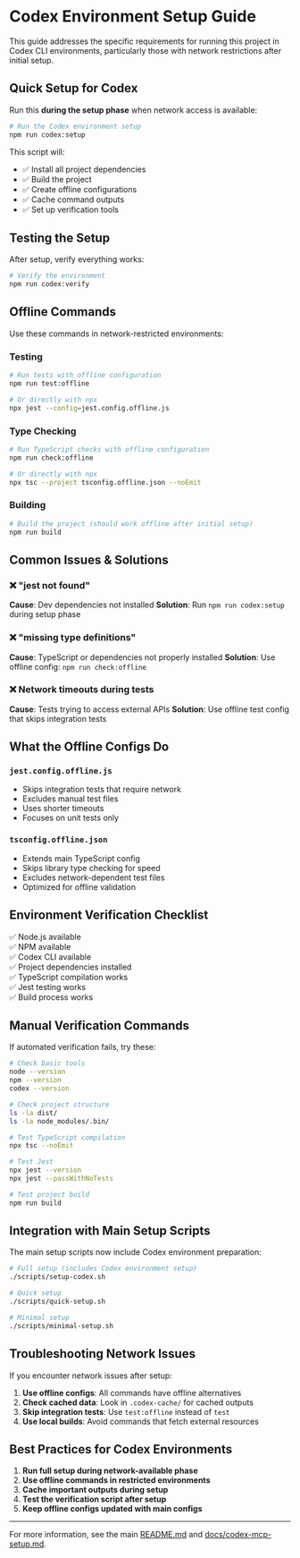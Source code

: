 # Codex Environment Setup Guide

This guide addresses the specific requirements for running this project in Codex CLI environments, particularly those with network restrictions after initial setup.

## Quick Setup for Codex

Run this **during the setup phase** when network access is available:

```bash
# Run the Codex environment setup
npm run codex:setup
```

This script will:
- ✅ Install all project dependencies
- ✅ Build the project 
- ✅ Create offline configurations
- ✅ Cache command outputs
- ✅ Set up verification tools

## Testing the Setup

After setup, verify everything works:

```bash
# Verify the environment
npm run codex:verify
```

## Offline Commands

Use these commands in network-restricted environments:

### Testing
```bash
# Run tests with offline configuration
npm run test:offline

# Or directly with npx
npx jest --config=jest.config.offline.js
```

### Type Checking
```bash
# Run TypeScript checks with offline configuration
npm run check:offline

# Or directly with npx
npx tsc --project tsconfig.offline.json --noEmit
```

### Building
```bash
# Build the project (should work offline after initial setup)
npm run build
```

## Common Issues & Solutions

### ❌ "jest not found"
**Cause**: Dev dependencies not installed
**Solution**: Run `npm run codex:setup` during setup phase

### ❌ "missing type definitions"  
**Cause**: TypeScript or dependencies not properly installed
**Solution**: Use offline config: `npm run check:offline`

### ❌ Network timeouts during tests
**Cause**: Tests trying to access external APIs
**Solution**: Use offline test config that skips integration tests

## What the Offline Configs Do

### `jest.config.offline.js`
- Skips integration tests that require network
- Excludes manual test files
- Uses shorter timeouts
- Focuses on unit tests only

### `tsconfig.offline.json` 
- Extends main TypeScript config
- Skips library type checking for speed
- Excludes network-dependent test files
- Optimized for offline validation

## Environment Verification Checklist

✅ Node.js available  
✅ NPM available  
✅ Codex CLI available  
✅ Project dependencies installed  
✅ TypeScript compilation works  
✅ Jest testing works  
✅ Build process works  

## Manual Verification Commands

If automated verification fails, try these:

```bash
# Check basic tools
node --version
npm --version
codex --version

# Check project structure
ls -la dist/
ls -la node_modules/.bin/

# Test TypeScript compilation
npx tsc --noEmit

# Test Jest
npx jest --version
npx jest --passWithNoTests

# Test project build
npm run build
```

## Integration with Main Setup Scripts

The main setup scripts now include Codex environment preparation:

```bash
# Full setup (includes Codex environment setup)
./scripts/setup-codex.sh

# Quick setup
./scripts/quick-setup.sh  

# Minimal setup
./scripts/minimal-setup.sh
```

## Troubleshooting Network Issues

If you encounter network issues after setup:

1. **Use offline configs**: All commands have offline alternatives
2. **Check cached data**: Look in `.codex-cache/` for cached outputs
3. **Skip integration tests**: Use `test:offline` instead of `test`
4. **Use local builds**: Avoid commands that fetch external resources

## Best Practices for Codex Environments

1. **Run full setup during network-available phase**
2. **Use offline commands in restricted environments** 
3. **Cache important outputs during setup**
4. **Test the verification script after setup**
5. **Keep offline configs updated with main configs**

---

For more information, see the main [README.md](./README.md) and [docs/codex-mcp-setup.md](./docs/codex-mcp-setup.md).